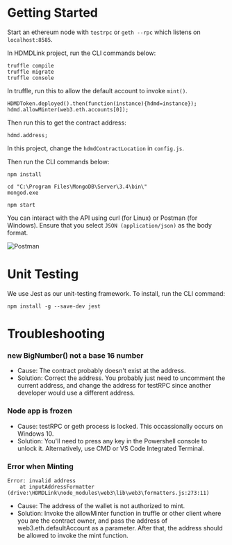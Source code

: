 # Getting Started

Start an ethereum node with ```testrpc``` or ```geth --rpc``` which listens on ```localhost:8585```.

In HDMDLink project, run the CLI commands below:
```
truffle compile
truffle migrate
truffle console
```

In truffle, run this to allow the default account to invoke `mint()`.
```
HDMDToken.deployed().then(function(instance){hdmd=instance});
hdmd.allowMinter(web3.eth.accounts[0]);
```

Then run this to get the contract address:
```
hdmd.address;
```

In this project, change the `hdmdContractLocation` in `config.js`.

Then run the CLI commands below:

```
npm install

cd "C:\Program Files\MongoDB\Server\3.4\bin\"
mongod.exe

npm start
```
You can interact with the API using curl (for Linux) or Postman (for Windows). Ensure that you select `JSON (application/json)` as the body format.

![Postman](https://i.imgur.com/pbCjsUK.png)

# Unit Testing

We use Jest as our unit-testing framework. To install, run the CLI command:
```
npm install -g --save-dev jest
```

# Troubleshooting

### new BigNumber() not a base 16 number

* Cause: The contract probably doesn't exist at the address.
* Solution: Correct the address. You probably just need to uncomment the current address, and change the address for testRPC since another developer would use a different address.

### Node app is frozen

* Cause: testRPC or geth process is locked. This occassionally occurs on Windows 10.
* Solution: You'll need to press any key in the Powershell console to unlock it. Alternatively, use CMD or VS Code Integrated Terminal.

### Error when Minting

```
Error: invalid address
    at inputAddressFormatter (drive:\HDMDLink\node_modules\web3\lib\web3\formatters.js:273:11)
```
* Cause: The address of the wallet is not authorized to mint.
* Solution: Invoke the allowMinter function in truffle or other client where you are the contract owner, and pass the address of web3.eth.defaultAccount as a parameter. After that, the address should be allowed to invoke the mint function.